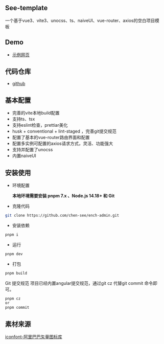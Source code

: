 ## See-template

一个基于vue3、vite3、unocss、ts、naiveUI、vue-router、axios的空白项目模板

## Demo

- [示例网页](https://see-template.vercel.app/)

## 代码仓库

- [github](https://github.com/chen-see/ench-admin)

## 基本配置
- 完善的vite本地build配置
- 支持ts、tsx
- 支持eslint检查，prettiar美化
- husk + conventional + lint-staged ，完善git提交规范
- 配置了基本的vue-router路由界面和配置
- 配置多实例可配置的axios请求方式，灵活、功能强大
- 支持并配置了unocss
- 内置naiveUI

## 安装使用

- 环境配置
  
  **本地环境需要安装 pnpm 7.x 、Node.js 14.18+ 和 Git**

- 克隆代码

```bash
git clone https://github.com/chen-see/ench-admin.git
```

- 安装依赖

```bash
pnpm i
```

- 运行

```bash
pnpm dev
```

- 打包

```bash
pnpm build
```

Git 提交规范
项目已经内置angular提交规范，通过git cz 代替git commit 命令即可。
```bash
pnpm cz
or
pnpm commit
```


## 素材来源

[iconfont-阿里巴巴矢量图标库](https://www.iconfont.cn/collections/detail?spm=a313x.7781069.1998910419.d9df05512&cid=39973)
